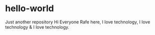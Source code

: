 # hello-world
Just another repository
Hi Everyone
Rafe here, I love technology, I love technology & I love technology.
